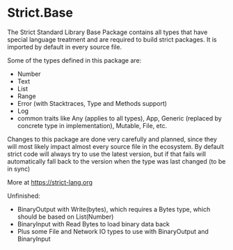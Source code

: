 # Strict.Base

The Strict Standard Library Base Package contains all types that have special language treatment and are required to build strict packages. It is imported by default in every source file.

Some of the types defined in this package are:
- Number
- Text
- List
- Range
- Error (with Stacktraces, Type and Methods support)
- Log
- common traits like Any (applies to all types), App, Generic (replaced by concrete type in implementation), Mutable, File, etc.

Changes to this package are done very carefully and planned, since they will most likely impact almost every source file in the ecosystem. By default strict code will always try to use the latest version, but if that fails will automatically fall back to the version when the type was last changed (to be in sync)

More at https://strict-lang.org

Unfinished:
- BinaryOutput with Write(bytes), which requires a Bytes type, which should be based on List(Number)
- BinaryInput with Read Bytes to load binary data back
- Plus some File and Network IO types to use with BinaryOutput and BinaryInput